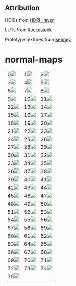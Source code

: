## Attribution

HDRIs from [HDRI Haven](https://hdrihaven.com)

LUTs from [Rockestock](https://www.rocketstock.com/free-after-effects-templates/35-free-luts-for-color-grading-videos/)

Prototype textures from [Kenney](https://www.kenney.nl/assets/prototype-textures)

# normal-maps
| | | |
|--|--|--|
| 0[![](https://raw.githubusercontent.com/pmndrs/drei-assets/master/normals/preview/151_norm.JPG)](https://github.com/pmndrs/drei-assets/blob/master/normals/151_norm.JPG) | 1[![](https://raw.githubusercontent.com/pmndrs/drei-assets/master/normals/preview/152_norm.JPG)](https://github.com/pmndrs/drei-assets/blob/master/normals/152_norm.JPG) | 2[![](https://raw.githubusercontent.com/pmndrs/drei-assets/master/normals/preview/153_norm.JPG)](https://github.com/pmndrs/drei-assets/blob/master/normals/153_norm.JPG) | 
| 3[![](https://raw.githubusercontent.com/pmndrs/drei-assets/master/normals/preview/154_norm.JPG)](https://github.com/pmndrs/drei-assets/blob/master/normals/154_norm.JPG) | 4[![](https://raw.githubusercontent.com/pmndrs/drei-assets/master/normals/preview/155_norm.JPG)](https://github.com/pmndrs/drei-assets/blob/master/normals/155_norm.JPG) | 5[![](https://raw.githubusercontent.com/pmndrs/drei-assets/master/normals/preview/156_norm.JPG)](https://github.com/pmndrs/drei-assets/blob/master/normals/156_norm.JPG) | 
| 6[![](https://raw.githubusercontent.com/pmndrs/drei-assets/master/normals/preview/157_norm.JPG)](https://github.com/pmndrs/drei-assets/blob/master/normals/157_norm.JPG) | 7[![](https://raw.githubusercontent.com/pmndrs/drei-assets/master/normals/preview/158_norm.JPG)](https://github.com/pmndrs/drei-assets/blob/master/normals/158_norm.JPG) | 8[![](https://raw.githubusercontent.com/pmndrs/drei-assets/master/normals/preview/159_norm.JPG)](https://github.com/pmndrs/drei-assets/blob/master/normals/159_norm.JPG) | 
| 9[![](https://raw.githubusercontent.com/pmndrs/drei-assets/master/normals/preview/160_norm.JPG)](https://github.com/pmndrs/drei-assets/blob/master/normals/160_norm.JPG) | 10[![](https://raw.githubusercontent.com/pmndrs/drei-assets/master/normals/preview/161_norm.JPG)](https://github.com/pmndrs/drei-assets/blob/master/normals/161_norm.JPG) | 11[![](https://raw.githubusercontent.com/pmndrs/drei-assets/master/normals/preview/162_norm.JPG)](https://github.com/pmndrs/drei-assets/blob/master/normals/162_norm.JPG) | 
| 12[![](https://raw.githubusercontent.com/pmndrs/drei-assets/master/normals/preview/163_norm.JPG)](https://github.com/pmndrs/drei-assets/blob/master/normals/163_norm.JPG) | 13[![](https://raw.githubusercontent.com/pmndrs/drei-assets/master/normals/preview/164_norm.JPG)](https://github.com/pmndrs/drei-assets/blob/master/normals/164_norm.JPG) | 14[![](https://raw.githubusercontent.com/pmndrs/drei-assets/master/normals/preview/165_norm.JPG)](https://github.com/pmndrs/drei-assets/blob/master/normals/165_norm.JPG) | 
| 15[![](https://raw.githubusercontent.com/pmndrs/drei-assets/master/normals/preview/166_norm.JPG)](https://github.com/pmndrs/drei-assets/blob/master/normals/166_norm.JPG) | 16[![](https://raw.githubusercontent.com/pmndrs/drei-assets/master/normals/preview/167_norm.JPG)](https://github.com/pmndrs/drei-assets/blob/master/normals/167_norm.JPG) | 17[![](https://raw.githubusercontent.com/pmndrs/drei-assets/master/normals/preview/168_norm.JPG)](https://github.com/pmndrs/drei-assets/blob/master/normals/168_norm.JPG) | 
| 18[![](https://raw.githubusercontent.com/pmndrs/drei-assets/master/normals/preview/169_norm.JPG)](https://github.com/pmndrs/drei-assets/blob/master/normals/169_norm.JPG) | 19[![](https://raw.githubusercontent.com/pmndrs/drei-assets/master/normals/preview/170_norm.JPG)](https://github.com/pmndrs/drei-assets/blob/master/normals/170_norm.JPG) | 20[![](https://raw.githubusercontent.com/pmndrs/drei-assets/master/normals/preview/171_norm.JPG)](https://github.com/pmndrs/drei-assets/blob/master/normals/171_norm.JPG) | 
| 21[![](https://raw.githubusercontent.com/pmndrs/drei-assets/master/normals/preview/172_norm.JPG)](https://github.com/pmndrs/drei-assets/blob/master/normals/172_norm.JPG) | 22[![](https://raw.githubusercontent.com/pmndrs/drei-assets/master/normals/preview/173_norm.JPG)](https://github.com/pmndrs/drei-assets/blob/master/normals/173_norm.JPG) | 23[![](https://raw.githubusercontent.com/pmndrs/drei-assets/master/normals/preview/174_norm.jpg)](https://github.com/pmndrs/drei-assets/blob/master/normals/174_norm.jpg) | 
| 24[![](https://raw.githubusercontent.com/pmndrs/drei-assets/master/normals/preview/175_norm.JPG)](https://github.com/pmndrs/drei-assets/blob/master/normals/175_norm.JPG) | 25[![](https://raw.githubusercontent.com/pmndrs/drei-assets/master/normals/preview/176_norm.JPG)](https://github.com/pmndrs/drei-assets/blob/master/normals/176_norm.JPG) | 26[![](https://raw.githubusercontent.com/pmndrs/drei-assets/master/normals/preview/177_norm.JPG)](https://github.com/pmndrs/drei-assets/blob/master/normals/177_norm.JPG) | 
| 27[![](https://raw.githubusercontent.com/pmndrs/drei-assets/master/normals/preview/178_norm.JPG)](https://github.com/pmndrs/drei-assets/blob/master/normals/178_norm.JPG) | 28[![](https://raw.githubusercontent.com/pmndrs/drei-assets/master/normals/preview/179_norm.JPG)](https://github.com/pmndrs/drei-assets/blob/master/normals/179_norm.JPG) | 29[![](https://raw.githubusercontent.com/pmndrs/drei-assets/master/normals/preview/180_norm.JPG)](https://github.com/pmndrs/drei-assets/blob/master/normals/180_norm.JPG) | 
| 30[![](https://raw.githubusercontent.com/pmndrs/drei-assets/master/normals/preview/181_norm.JPG)](https://github.com/pmndrs/drei-assets/blob/master/normals/181_norm.JPG) | 31[![](https://raw.githubusercontent.com/pmndrs/drei-assets/master/normals/preview/182_norm.JPG)](https://github.com/pmndrs/drei-assets/blob/master/normals/182_norm.JPG) | 32[![](https://raw.githubusercontent.com/pmndrs/drei-assets/master/normals/preview/183_norm.JPG)](https://github.com/pmndrs/drei-assets/blob/master/normals/183_norm.JPG) | 
| 33[![](https://raw.githubusercontent.com/pmndrs/drei-assets/master/normals/preview/184_norm.JPG)](https://github.com/pmndrs/drei-assets/blob/master/normals/184_norm.JPG) | 34[![](https://raw.githubusercontent.com/pmndrs/drei-assets/master/normals/preview/185_norm.JPG)](https://github.com/pmndrs/drei-assets/blob/master/normals/185_norm.JPG) | 35[![](https://raw.githubusercontent.com/pmndrs/drei-assets/master/normals/preview/186_norm.JPG)](https://github.com/pmndrs/drei-assets/blob/master/normals/186_norm.JPG) | 
| 36[![](https://raw.githubusercontent.com/pmndrs/drei-assets/master/normals/preview/187_norm.JPG)](https://github.com/pmndrs/drei-assets/blob/master/normals/187_norm.JPG) | 37[![](https://raw.githubusercontent.com/pmndrs/drei-assets/master/normals/preview/188_norm.JPG)](https://github.com/pmndrs/drei-assets/blob/master/normals/188_norm.JPG) | 38[![](https://raw.githubusercontent.com/pmndrs/drei-assets/master/normals/preview/189_norm.JPG)](https://github.com/pmndrs/drei-assets/blob/master/normals/189_norm.JPG) | 
| 39[![](https://raw.githubusercontent.com/pmndrs/drei-assets/master/normals/preview/190_norm.JPG)](https://github.com/pmndrs/drei-assets/blob/master/normals/190_norm.JPG) | 40[![](https://raw.githubusercontent.com/pmndrs/drei-assets/master/normals/preview/191_norm.JPG)](https://github.com/pmndrs/drei-assets/blob/master/normals/191_norm.JPG) | 41[![](https://raw.githubusercontent.com/pmndrs/drei-assets/master/normals/preview/192_norm.JPG)](https://github.com/pmndrs/drei-assets/blob/master/normals/192_norm.JPG) | 
| 42[![](https://raw.githubusercontent.com/pmndrs/drei-assets/master/normals/preview/193_norm.JPG)](https://github.com/pmndrs/drei-assets/blob/master/normals/193_norm.JPG) | 43[![](https://raw.githubusercontent.com/pmndrs/drei-assets/master/normals/preview/194_norm.JPG)](https://github.com/pmndrs/drei-assets/blob/master/normals/194_norm.JPG) | 44[![](https://raw.githubusercontent.com/pmndrs/drei-assets/master/normals/preview/195_norm.JPG)](https://github.com/pmndrs/drei-assets/blob/master/normals/195_norm.JPG) | 
| 45[![](https://raw.githubusercontent.com/pmndrs/drei-assets/master/normals/preview/196_norm.JPG)](https://github.com/pmndrs/drei-assets/blob/master/normals/196_norm.JPG) | 46[![](https://raw.githubusercontent.com/pmndrs/drei-assets/master/normals/preview/197_norm.JPG)](https://github.com/pmndrs/drei-assets/blob/master/normals/197_norm.JPG) | 47[![](https://raw.githubusercontent.com/pmndrs/drei-assets/master/normals/preview/198_norm.JPG)](https://github.com/pmndrs/drei-assets/blob/master/normals/198_norm.JPG) | 
| 48[![](https://raw.githubusercontent.com/pmndrs/drei-assets/master/normals/preview/199_norm.JPG)](https://github.com/pmndrs/drei-assets/blob/master/normals/199_norm.JPG) | 49[![](https://raw.githubusercontent.com/pmndrs/drei-assets/master/normals/preview/200_norm.JPG)](https://github.com/pmndrs/drei-assets/blob/master/normals/200_norm.JPG) | 50[![](https://raw.githubusercontent.com/pmndrs/drei-assets/master/normals/preview/201_norm.jpg)](https://github.com/pmndrs/drei-assets/blob/master/normals/201_norm.jpg) | 
| 51[![](https://raw.githubusercontent.com/pmndrs/drei-assets/master/normals/preview/202_norm.jpg)](https://github.com/pmndrs/drei-assets/blob/master/normals/202_norm.jpg) | 52[![](https://raw.githubusercontent.com/pmndrs/drei-assets/master/normals/preview/203_norm.jpg)](https://github.com/pmndrs/drei-assets/blob/master/normals/203_norm.jpg) | 53[![](https://raw.githubusercontent.com/pmndrs/drei-assets/master/normals/preview/204_norm.jpg)](https://github.com/pmndrs/drei-assets/blob/master/normals/204_norm.jpg) | 
| 54[![](https://raw.githubusercontent.com/pmndrs/drei-assets/master/normals/preview/205_norm.jpg)](https://github.com/pmndrs/drei-assets/blob/master/normals/205_norm.jpg) | 55[![](https://raw.githubusercontent.com/pmndrs/drei-assets/master/normals/preview/206_norm.jpg)](https://github.com/pmndrs/drei-assets/blob/master/normals/206_norm.jpg) | 56[![](https://raw.githubusercontent.com/pmndrs/drei-assets/master/normals/preview/207_norm.jpg)](https://github.com/pmndrs/drei-assets/blob/master/normals/207_norm.jpg) | 
| 57[![](https://raw.githubusercontent.com/pmndrs/drei-assets/master/normals/preview/208_norm.jpg)](https://github.com/pmndrs/drei-assets/blob/master/normals/208_norm.jpg) | 58[![](https://raw.githubusercontent.com/pmndrs/drei-assets/master/normals/preview/209_norm.jpg)](https://github.com/pmndrs/drei-assets/blob/master/normals/209_norm.jpg) | 59[![](https://raw.githubusercontent.com/pmndrs/drei-assets/master/normals/preview/210_norm.jpg)](https://github.com/pmndrs/drei-assets/blob/master/normals/210_norm.jpg) | 
| 60[![](https://raw.githubusercontent.com/pmndrs/drei-assets/master/normals/preview/211_norm.jpg)](https://github.com/pmndrs/drei-assets/blob/master/normals/211_norm.jpg) | 61[![](https://raw.githubusercontent.com/pmndrs/drei-assets/master/normals/preview/212_norm.jpg)](https://github.com/pmndrs/drei-assets/blob/master/normals/212_norm.jpg) | 62[![](https://raw.githubusercontent.com/pmndrs/drei-assets/master/normals/preview/213_norm.jpg)](https://github.com/pmndrs/drei-assets/blob/master/normals/213_norm.jpg) | 
| 63[![](https://raw.githubusercontent.com/pmndrs/drei-assets/master/normals/preview/214_norm.jpg)](https://github.com/pmndrs/drei-assets/blob/master/normals/214_norm.jpg) | 64[![](https://raw.githubusercontent.com/pmndrs/drei-assets/master/normals/preview/215_norm.jpg)](https://github.com/pmndrs/drei-assets/blob/master/normals/215_norm.jpg) | 65[![](https://raw.githubusercontent.com/pmndrs/drei-assets/master/normals/preview/216_norm.jpg)](https://github.com/pmndrs/drei-assets/blob/master/normals/216_norm.jpg) | 
| 66[![](https://raw.githubusercontent.com/pmndrs/drei-assets/master/normals/preview/217_norm.jpg)](https://github.com/pmndrs/drei-assets/blob/master/normals/217_norm.jpg) | 67[![](https://raw.githubusercontent.com/pmndrs/drei-assets/master/normals/preview/218_norm.jpg)](https://github.com/pmndrs/drei-assets/blob/master/normals/218_norm.jpg) | 68[![](https://raw.githubusercontent.com/pmndrs/drei-assets/master/normals/preview/219_norm.jpg)](https://github.com/pmndrs/drei-assets/blob/master/normals/219_norm.jpg) | 
| 69[![](https://raw.githubusercontent.com/pmndrs/drei-assets/master/normals/preview/220_norm.jpg)](https://github.com/pmndrs/drei-assets/blob/master/normals/220_norm.jpg) | 70[![](https://raw.githubusercontent.com/pmndrs/drei-assets/master/normals/preview/221_norm.jpg)](https://github.com/pmndrs/drei-assets/blob/master/normals/221_norm.jpg) | 71[![](https://raw.githubusercontent.com/pmndrs/drei-assets/master/normals/preview/222_norm.jpg)](https://github.com/pmndrs/drei-assets/blob/master/normals/222_norm.jpg) | 
| 72[![](https://raw.githubusercontent.com/pmndrs/drei-assets/master/normals/preview/223_norm.jpg)](https://github.com/pmndrs/drei-assets/blob/master/normals/223_norm.jpg) | 73[![](https://raw.githubusercontent.com/pmndrs/drei-assets/master/normals/preview/224_norm.jpg)](https://github.com/pmndrs/drei-assets/blob/master/normals/224_norm.jpg) | 74[![](https://raw.githubusercontent.com/pmndrs/drei-assets/master/normals/preview/225_norm.jpg)](https://github.com/pmndrs/drei-assets/blob/master/normals/225_norm.jpg) | 
| 75[![](https://raw.githubusercontent.com/pmndrs/drei-assets/master/normals/preview/226_norm.jpg)](https://github.com/pmndrs/drei-assets/blob/master/normals/226_norm.jpg) |  |  | 
